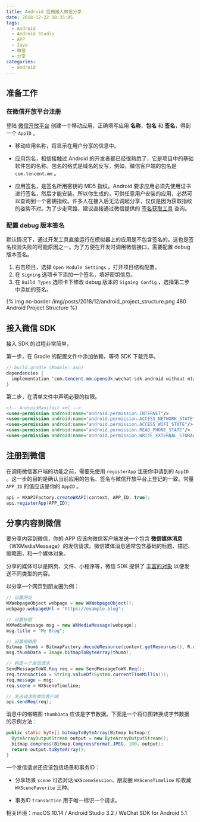 ```yaml
---
title: Android 应用接入微信分享
date: 2018-12-22 18:35:05
tags:
  - Android
  - Android Studio
  - APP
  - Java
  - 微信
  - 分享
categories:
  - android
---
```


## 准备工作

### 在微信开放平台注册

登陆 [微信开放平台](https://open.weixin.qq.com/) 创建一个移动应用，正确填写应用 **名称**，**包名** 和 **签名**，得到一个 `AppID` 。

<!-- more -->

- 移动应用名称，将显示在用户分享的信息中。

- 应用包名，相信接触过 Android 的开发者都已经很熟悉了，它是项目中的基础软件包的名称。包名的格式是域名的反写，例如，微信客户端的包名是 `com.tencent.mm` 。

- 应用签名，是签名所用密钥的 MD5 指纹。Android 要求应用必须先使用证书进行签名，然后才能安装。所以你生成的，可供任意用户安装的应用，必然可以查询到一个密钥指纹。许多人在接入后无法调起分享，仅仅是因为获取指纹的姿势不对。为了少走弯路，建议直接通过微信提供的 [签名获取工具](https://res.wx.qq.com/open/zh_CN/htmledition/res/dev/download/sdk/Gen_Signature_Android.apk) 查询。

### 配置 debug 版本签名

默认情况下，通过开发工具直接运行在模拟器上的应用是不包含签名的。这也是签名校验失败的可能原因之一。为了方便在开发时调用微信接口，需要配置 debug 版本签名。

1. 右击项目，选择 `Open Module Settings` ，打开项目结构配置。
2. 在 `Signing` 选项卡下添加一个签名，填好密钥信息。
3. 在 `Build Types` 选项卡下修改 debug 版本的 `Signing Config` ，选择第二步中添加的签名。

{% img no-border /img/posts/2018/12/android_project_structure.png 480 Android Project Structure %}

## 接入微信 SDK

接入 SDK 的过程非常简单。

第一步，在 Gradle 的配置文件中添加依赖，等待 SDK 下载完毕。

``` java
// build.gradle (Module: app)
dependencies {
  implementation 'com.tencent.mm.opensdk:wechat-sdk-android-without-mta:+'
}
```

第二步，在清单文件中声明必要的权限。

``` xml
<!-- AndroidManifest.xml -->
<uses-permission android:name="android.permission.INTERNET"/>
<uses-permission android:name="android.permission.ACCESS_NETWORK_STATE"/>
<uses-permission android:name="android.permission.ACCESS_WIFI_STATE"/>
<uses-permission android:name="android.permission.READ_PHONE_STATE"/>
<uses-permission android:name="android.permission.WRITE_EXTERNAL_STORAGE"/>
```



## 注册到微信

在调用微信客户端的功能之前，需要先使用 `registerApp` 注册你申请到的 `AppID` 。这一步的目的是确认当前应用的包名、签名与微信开放平台上登记的一致。常量 `APP_ID` 的值应该是你的 `AppID` 。

``` java
api = WXAPIFactory.createWXAPI(context, APP_ID, true);
api.registerApp(APP_ID);
```

## 分享内容到微信

要分享内容到微信，你的 APP 应该向微信客户端发送一个包含 **微信媒体消息**（WXMediaMessage）的发信请求。微信媒体消息通常包含基础的标题、描述、缩略图，和一个媒体对象。

分享的媒体可以是网页、文件、小程序等，微信 SDK 提供了 [丰富的对象](https://open.weixin.qq.com/cgi-bin/showdocument?action=dir_list&id=open1419317340) 以便发送不同类型的内容。

以分享一个网页到朋友圈为例：

``` java
// 设置网址
WXWebpageObject webpage = new WXWebpageObject();
webpage.webpageUrl = "https://example.blog";

// 设置标题
WXMediaMessage msg = new WXMediaMessage(webpage);
msg.title = "My Blog";

// 设置缩略图
Bitmap thumb = BitmapFactory.decodeResource(context.getResources(), R.mipmap.ic_thumb);
msg.thumbData = Image.bitmapToByteArray(thumb);

// 构造一个发信请求
SendMessageToWX.Req req = new SendMessageToWX.Req();
req.transaction = String.valueOf(System.currentTimeMillis());
req.message = msg;
req.scene = WXSceneTimeline;

// 发送请求给微信客户端
api.sendReq(req);
```

消息中的缩略图 `thumbData` 应该是字节数据。下面是一个将位图转换成字节数据的示例方法：

``` java
public static byte[] bitmapToByteArray(Bitmap bitmap){
  ByteArrayOutputStream output = new ByteArrayOutputStream();
  bitmap.compress(Bitmap.CompressFormat.JPEG, 100, output);
  return output.toByteArray();
}
```

一个发信请求还应该包括场景和事务ID：


- 分享场景 `scene` 可选对话 `WXSceneSession`、朋友圈 `WXSceneTimeline` 和收藏 `WXSceneFavorite` 三种。

- 事务ID  `transaction` 用于唯一标识一个请求。

相关环境：macOS 10.14 / Android Studio 3.2 / WeChat SDK for Android 5.1
